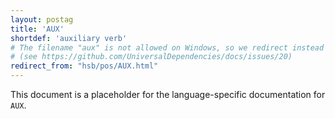 ```yaml
---
layout: postag
title: 'AUX'
shortdef: 'auxiliary verb'
# The filename "aux" is not allowed on Windows, so we redirect instead
# (see https://github.com/UniversalDependencies/docs/issues/20)
redirect_from: "hsb/pos/AUX.html"
---
```


This document is a placeholder for the language-specific documentation
for `AUX`.
